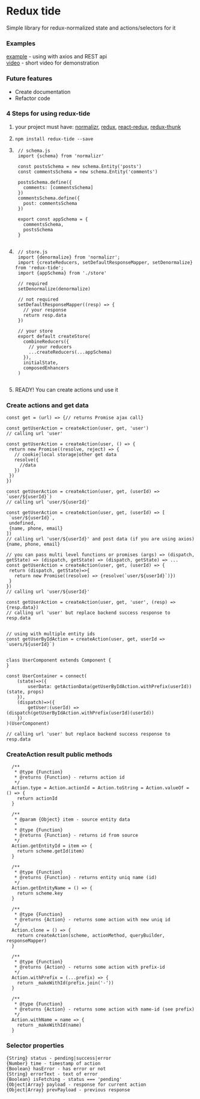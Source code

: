 # Redux tide
Simple library for redux-normalized state and actions/selectors for it

### Examples
[example](https://edtoken.github.io/redux-tide-basic-usage/) - using with axios and REST api  
[video](https://cl.ly/3d183v352O24) - short video for demonstration

### Future features
* Create documentation
* Refactor code

### 4 Steps for using redux-tide
1. your project must have: [normalizr](https://github.com/paularmstrong/normalizr), [redux](https://redux.js.org/), [react-redux](https://github.com/reactjs/react-redux), [redux-thunk](https://github.com/gaearon/redux-thunk)
2. `npm install redux-tide --save`
3. ```
    // schema.js
    import {schema} from 'normalizr'
    
    const postsSchema = new schema.Entity('posts')
    const commentsSchema = new schema.Entity('comments')
    
    postsSchema.define({
      comments: [commentsSchema]
    })
    commentsSchema.define({
      post: commentsSchema
    })
    
    export const appSchema = {
      commentsSchema,
      postsSchema
    }
     
    ```
4. ```
    // store.js
    import {denormalize} from 'normalizr';
    import {createReducers, setDefaultResponseMapper, setDenormalize} from 'redux-tide';
    import {appSchema} from './store'
    
    // required
    setDenormalize(denormalize)
    
    // not required
    setDefaultResponseMapper((resp) => {
      // your response
      return resp.data
    })
    
    // your store
    export default createStore(
      combineReducers({
        // your reducers
        ...createReducers(...appSchema)
      }),
      initialState,
      composedEnhancers
    )
    
    ```

5. READY! You can create actions und use it

### Create actions and get data
```
const get = (url) => {// returns Promise ajax call}

const getUserAction = createAction(user, get, 'user')
// calling url 'user'

const getUserAction = createAction(user, () => {
 return new Promise((resolve, reject) => {
   // cookie|local storage|other get data
   resolve({
     //data
   })
 })
})

const getUserAction = createAction(user, get, (userId) => `user/${userId}`)
// calling url 'user/${userId}'

const getUserAction = createAction(user, get, (userId) => [
 `user/${userId}`,
 undefined,
 {name, phone, email}
])
// calling url 'user/${userId}' and post data (if you are using axios) {name, phone, email}

// you can pass multi level functions or promises (args) => (dispatch, getState) => (dispatch, getState) => (dispatch, getState) => ...
const getUserAction = createAction(user, get, (userId) => {
 return (dispatch, getState)=>{
   return new Promise((resolve) => {resolve(`user/${userId}`)})
 }
})
// calling url 'user/${userId}'

const getUserAction = createAction(user, get, 'user', (resp) => {resp.data})
// calling url 'user' but replace backend success response to resp.data


// using with multiple entity ids
const getUserByIdAction = createAction(user, get, userId => `users/${userId}`)


class UserComponent extends Component {
}

const UserContainer = connect(
    (state)=>({
        userData: getActionData(getUserByIdAction.withPrefix(userId))(state, props)
    }),
    (dispatch)=>({
        getUser:(userId) => (dispatch(getUserByIdAction.withPrefix(userId)(userId))
    })
)(UserComponent)

// calling url 'user' but replace backend success response to resp.data
```

### CreateAction result public methods
```
  /**
   * @type {Function}
   * @returns {Function} - returns action id
   */
  Action.type = Action.actionId = Action.toString = Action.valueOf = () => {
    return actionId
  }

  /**
   * @param {Object} item - source entity data
   *
   * @type {Function}
   * @returns {Function} - returns id from source
   */
  Action.getEntityId = item => {
    return scheme.getId(item)
  }

  /**
   * @type {Function}
   * @returns {Function} - returns entity uniq name (id)
   */
  Action.getEntityName = () => {
    return scheme.key
  }

  /**
   * @type {Function}
   * @returns {Action} - returns some action with new uniq id
   */
  Action.clone = () => {
    return createAction(scheme, actionMethod, queryBuilder, responseMapper)
  }

  /**
   * @type {Function}
   * @returns {Action} - returns some action with prefix-id
   */
  Action.withPrefix = (...prefix) => {
    return _makeWithId(prefix.join('-'))
  }

  /**
   * @type {Function}
   * @returns {Action} - returns some action with name-id (see prefix)
   */
  Action.withName = name => {
    return _makeWithId(name)
  }
```

### Selector properties
```
{String} status - pending|success|error
{Number} time - timestamp of action
{Boolean} hasError - has error or not
{String} errorText - text of error
{Boolean} isFetching - status === 'pending'
{Object|Array} payload - response for current action
{Object|Array} prevPayload - previous response 
```
